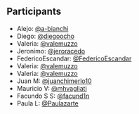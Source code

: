 ## Participants

- Alejo: [@a-bianchi](https://github.com/a-bianchi)
- Diego: [@diegoocho](https://github.com/diegoocho)
- Valeria: [@valemuzzo](https://github.com/valemuzzo)
- Jeronimo: [@jeroracedo](https://github.com/jeroracedo)
- FedericoEscandar: [@FedericoEscandar](https://github.com/FedericoEscandar)
- Valeria: [@valemuzzo](https://github.com/valemuzzo)
- Valeria: [@valemuzzo](https://github.com/valemuzzo)
- Juan M: [@juanchimerlo10](https://github.com/juanchimerlo10)
- Mauricio V: [@mhvagliati](https://github.com/mhvagliati)
- Facundo S S: [@facund1n](https://github.com/facund1n)
- Paula L: [@Paulazarte](https://github.com/Paulazarte)
